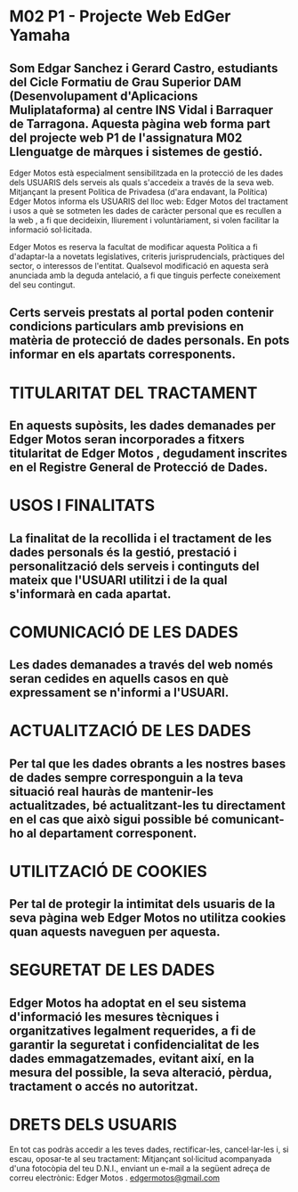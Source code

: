 # M02 P1 - Projecte Web EdGer Yamaha
Som Edgar Sanchez i Gerard Castro, estudiants del Cicle Formatiu de Grau Superior DAM (Desenvolupament d'Aplicacions Muliplataforma) al centre 
INS Vidal i Barraquer de Tarragona. Aquesta pàgina web forma part del projecte web P1 de l'assignatura M02 Llenguatge de màrques i sistemes de gestió.
---
Edger Motos està especialment sensibilitzada en la protecció de les dades dels USUARIS dels serveis als quals s'accedeix a través de la seva web. Mitjançant la present Política de Privadesa (d'ara endavant, la Política) Edger Motos informa els USUARIS del lloc web: Edger Motos del tractament i usos a què se sotmeten les dades de caràcter personal que es recullen a la web , a fi que decideixin, lliurement i voluntàriament, si volen facilitar la informació sol·licitada.

Edger Motos es reserva la facultat de modificar aquesta Política a fi d'adaptar-la a novetats legislatives, criteris jurisprudencials, pràctiques del sector, o interessos de l'entitat. Qualsevol modificació en aquesta serà anunciada amb la deguda antelació, a fi que tinguis perfecte coneixement del seu contingut.

Certs serveis prestats al portal poden contenir condicions particulars amb previsions en matèria de protecció de dades personals. En pots informar en els apartats corresponents.
---
# TITULARITAT DEL TRACTAMENT
En aquests supòsits, les dades demanades per Edger Motos seran incorporades a fitxers titularitat de Edger Motos , degudament inscrites en el Registre General de Protecció de Dades.
---
# USOS I FINALITATS
La finalitat de la recollida i el tractament de les dades personals és la gestió, prestació i personalització dels serveis i continguts del mateix que l'USUARI utilitzi i de la qual s'informarà en cada apartat.
---
# COMUNICACIÓ DE LES DADES
Les dades demanades a través del web només seran cedides en aquells casos en què expressament se n'informi a l'USUARI.
---
# ACTUALITZACIÓ DE LES DADES
Per tal que les dades obrants a les nostres bases de dades sempre corresponguin a la teva situació real hauràs de mantenir-les actualitzades, bé actualitzant-les tu directament en el cas que això sigui possible bé comunicant-ho al departament corresponent.
---
# UTILITZACIÓ DE COOKIES
Per tal de protegir la intimitat dels usuaris de la seva pàgina web Edger Motos no utilitza cookies quan aquests naveguen per aquesta.
---
# SEGURETAT DE LES DADES
Edger Motos ha adoptat en el seu sistema d'informació les mesures tècniques i organitzatives legalment requerides, a fi de garantir la seguretat i confidencialitat de les dades emmagatzemades, evitant així, en la mesura del possible, la seva alteració, pèrdua, tractament o accés no autoritzat.
---
# DRETS DELS USUARIS
En tot cas podràs accedir a les teves dades, rectificar-les, cancel·lar-les i, si escau, oposar-te al seu tractament:
Mitjançant sol·licitud acompanyada d'una fotocòpia del teu D.N.I., enviant un e-mail a la següent adreça de correu electrònic: Edger Motos . edgermotos@gmail.com

